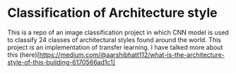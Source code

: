 # Classification of Architecture style

This is a repo of an image classification project in which CNN model is used to classify 24 classes of architectural styles found around the world. This project is an implementation of transfer learning.
I have talked more about this (here)[https://medium.com/@aarshibhatt112/what-is-the-architecture-style-of-this-building-6170566ad1c1] 
